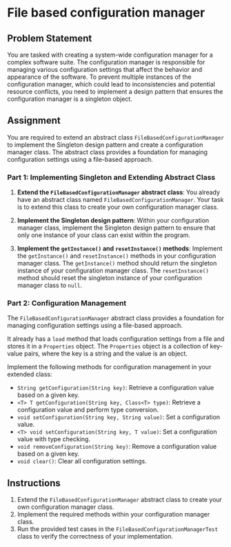# File based configuration manager

## Problem Statement

You are tasked with creating a system-wide configuration manager for a complex software suite. The configuration manager is responsible for managing various configuration settings that affect the behavior and appearance of the software. To prevent multiple instances of the configuration manager, which could lead to inconsistencies and potential resource conflicts, you need to implement a design pattern that ensures the configuration manager is a singleton object.


## Assignment

You are required to extend an abstract class `FileBasedConfigurationManager` to implement the Singleton design pattern and create a configuration manager class. The abstract class provides a foundation for managing configuration settings using a file-based approach.

### Part 1: Implementing Singleton and Extending Abstract Class

1. **Extend the `FileBasedConfigurationManager` abstract class**: You already have an abstract class named `FileBasedConfigurationManager`. Your task is to extend this class to create your own configuration manager class.

2. **Implement the Singleton design pattern**: Within your configuration manager class, implement the Singleton design pattern to ensure that only one instance of your class can exist within the program.

3. **Implement the `getInstance()` and `resetInstance()` methods**: Implement the `getInstance()` and `resetInstance()` methods in your configuration manager class. The `getInstance()` method should return the singleton instance of your configuration manager class. The `resetInstance()` method should reset the singleton instance of your configuration manager class to `null`.

### Part 2: Configuration Management

The `FileBasedConfigurationManager` abstract class provides a foundation for managing configuration settings using a file-based approach.

It already has a `load` method that loads configuration settings from a file and stores it in a `Properties` object. The `Properties` object is a collection of key-value pairs, where the key is a string and the value is an object.

Implement the following methods for configuration management in your extended class:

- `String getConfiguration(String key)`: Retrieve a configuration value based on a given key.
- `<T> T getConfiguration(String key, Class<T> type)`: Retrieve a configuration value and perform type conversion.
- `void setConfiguration(String key, String value)`: Set a configuration value.
- `<T> void setConfiguration(String key, T value)`: Set a configuration value with type checking.
- `void removeConfiguration(String key)`: Remove a configuration value based on a given key.
- `void clear()`: Clear all configuration settings.

## Instructions


1. Extend the `FileBasedConfigurationManager` abstract class to create your own configuration manager class.
2. Implement the required methods within your configuration manager class.
3. Run the provided test cases in the `FileBasedConfigurationManagerTest` class to verify the correctness of your implementation.